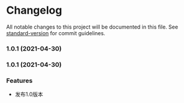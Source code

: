 # Changelog

All notable changes to this project will be documented in this file. See [standard-version](https://github.com/conventional-changelog/standard-version) for commit guidelines.

### 1.0.1 (2021-04-30)

### 1.0.1 (2021-04-30)

### Features

* 发布1.0版本
